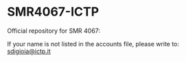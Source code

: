 # SMR4067-ICTP
Official repository for SMR 4067: 


If your name is not listed in the accounts file, please write to: sdigioia@ictp.it
